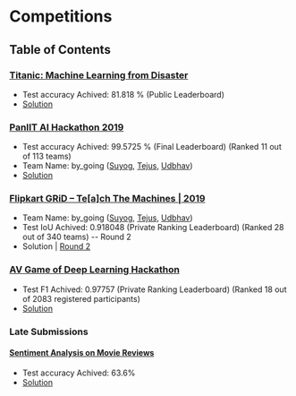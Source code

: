 # Competitions

## Table of Contents
### **[Titanic: Machine Learning from Disaster](https://www.kaggle.com/c/titanic)**
* Test accuracy Achived: 81.818 % (Public Leaderboard)
* [Solution](https://github.com/ubamba98/Kaggle/blob/master/Titanic:%20Machine%20Learning%20from%20Disaster/Solution.ipynb)

### **[PanIIT AI Hackathon 2019](https://skillenza.com/challenge/pan-iit-hackathon)**
* Test accuracy Achived: 99.5725 % (Final Leaderboard) (Ranked 11 out of 113 teams)
* Team Name: by_going ([Suyog](https://github.com/iamsuyogjadhav), [Tejus](https://github.com/gktejus), [Udbhav](https://github.com/ubamba98))
* [Solution](https://github.com/ubamba98/Kaggle/blob/master/PanIIT%20AI%20Hackathon%202019/panIIT_WRN_Final.ipynb)

### **[Flipkart GRiD – Te[a]ch The Machines | 2019](https://dare2compete.com/o/Flipkart-GRiD-Teach-The-Machines-2019-74928)**
* Team Name: by_going ([Suyog](https://github.com/iamsuyogjadhav), [Tejus](https://github.com/gktejus), [Udbhav](https://github.com/ubamba98))
* Test IoU Achived: 0.918048 (Private Ranking Leaderboard) (Ranked 28 out of 340 teams) -- Round 2
* Solution | [Round 2](https://github.com/ubamba98/Kaggle/blob/master/Flipkart%20GRiD%20–%20Te[a]ch%20The%20Machines%20|%202019/Round%202)

### **[AV Game of Deep Learning Hackathon](https://datahack.analyticsvidhya.com/contest/game-of-deep-learning/)**
* Test F1 Achived: 0.97757 (Private Ranking Leaderboard) (Ranked 18 out of 2083 registered participants)
* [Solution](./AV_Game_of_DeepLearning)

### Late Submissions
#### [Sentiment Analysis on Movie Reviews](https://www.kaggle.com/c/sentiment-analysis-on-movie-reviews)
* Test accuracy Achived: 63.6%
* [Solution](./late_submissions/Sentiment_Analysis_on_Movie_Reviews.ipynb)